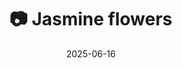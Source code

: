 ---
title: '📷 Jasmine flowers'
date: '2025-06-16'
image: 'https://cdn.diblasio.social/static/photos/2025/20250616_174514.jpg'
thumbnail: 'https://cdn.diblasio.social/static/photos/2025/thumbnails/20250616_174514.jpg'
alt_text: "White jasmine flowers blooming densely against a backdrop of green leaves."
tags:
  - "#Netherlands"
  - "#Huizen"
  - "#Photography"
  - "#Botanical"
  - "#Nature"
  - "#FlowerPhotography"
  - "#FujifilmXT4"
  - "#SooC"
description: ''
created_date: '2025-06-16'
location: "Unknown location"
exif_data: "FUJIFILM X-T4 XF16-55mmF2.8 R LM WR (1/500 | f/5.6 | ISO 160)"
draft: false
---
